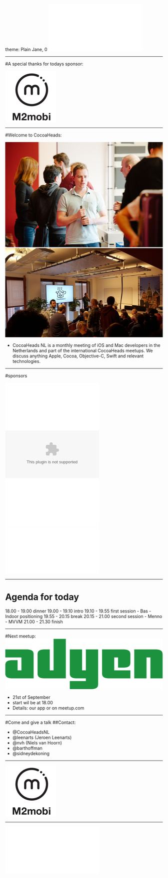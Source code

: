 theme: Plain Jane, 0
![fit](../../Logos/CocoaHeadsNL.pdf)

---

#A special thanks for todays sponsor: 

![inline fit](../../Logos/m2mobi.jpg)

---

#Welcome to CocoaHeads: 

![fit](../../Images/1.jpg)![inline fit](../../Images/2.jpg)

- CocoaHeads NL is a monthly meeting of iOS and Mac developers in the Netherlands and part of the international CocoaHeads meetups. We discuss anything Apple, Cocoa, Objective-C, Swift and relevant technologies.

---

#sponsors

![inline fit](../../Logos/theCapitals.pdf) ![inline fit](../../Logos/ING_Logo_RGB_A6.eps)
![inline fit](../../Logos/egeniq.pdf) ![inline fit](../../Logos/xebia.pdf)


---

# Agenda for today


18.00 - 19.00 dinner
19.00 - 19.10 intro 
19.10 - 19.55 first session - Bas - Indoor positioning
19.55 - 20.15 break
20.15 - 21.00 second session - Menno - MVVM
21.00 - 21.30 finish 


---

#Next meetup: 
![inline fit](../../Logos/adyenRetina.png)

- 21st of September
- start wil be at 18.00
- Details: our app or on meetup.com


---


#Come and give a talk
##Contact:
- @CocoaHeadsNL
- @leenarts (Jeroen Leenarts)
- @nvh (Niels van Hoorn)
- @barthoffman
- @sidneydekoning

---


![fit](../../Logos/m2mobi.jpg)

---

![fit](../../Logos/CocoaHeadsNL.pdf)